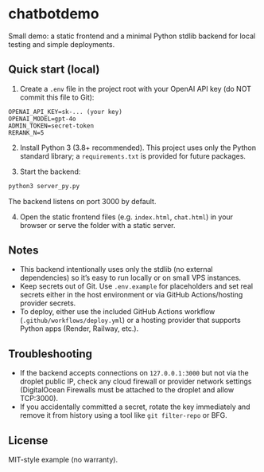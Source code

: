 # chatbotdemo

Small demo: a static frontend and a minimal Python stdlib backend for local testing and simple deployments.

## Quick start (local)

1. Create a `.env` file in the project root with your OpenAI API key (do NOT commit this file to Git):

```text
OPENAI_API_KEY=sk-... (your key)
OPENAI_MODEL=gpt-4o
ADMIN_TOKEN=secret-token
RERANK_N=5
```

2. Install Python 3 (3.8+ recommended). This project uses only the Python standard library; a `requirements.txt` is provided for future packages.

3. Start the backend:

```bash
python3 server_py.py
```

The backend listens on port 3000 by default.

4. Open the static frontend files (e.g. `index.html`, `chat.html`) in your browser or serve the folder with a static server.

## Notes

- This backend intentionally uses only the stdlib (no external dependencies) so it’s easy to run locally or on small VPS instances.
- Keep secrets out of Git. Use `.env.example` for placeholders and set real secrets either in the host environment or via GitHub Actions/hosting provider secrets.
- To deploy, either use the included GitHub Actions workflow (`.github/workflows/deploy.yml`) or a hosting provider that supports Python apps (Render, Railway, etc.).

## Troubleshooting

- If the backend accepts connections on `127.0.0.1:3000` but not via the droplet public IP, check any cloud firewall or provider network settings (DigitalOcean Firewalls must be attached to the droplet and allow TCP:3000).
- If you accidentally committed a secret, rotate the key immediately and remove it from history using a tool like `git filter-repo` or BFG.

## License

MIT-style example (no warranty).